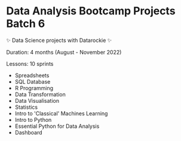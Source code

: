# Data Analysis Bootcamp Projects Batch 6

✨ Data Science projects with Datarockie ✨

Duration: 4 months (August - November 2022)

Lessons: 10 sprints

- Spreadsheets
- SQL Database
- R Programming
- Data Transformation
- Data Visualisation
- Statistics
- Intro to 'Classical' Machines Learning
- Intro to Python
- Essential Python for Data Analysis
- Dashboard


